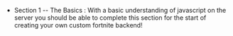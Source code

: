 - Section 1 -- The Basics : With a basic understanding of javascript on the server you should be able to complete this section for the start of creating your own custom fortnite backend!